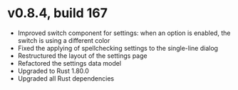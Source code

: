 # v0.8.4, build 167
- Improved switch component for settings: when an option is enabled, the switch is using a different color
- Fixed the applying of spellchecking settings to the single-line dialog
- Restructured the layout of the settings page 
- Refactored the settings data model
- Upgraded to Rust 1.80.0
- Upgraded all Rust dependencies
